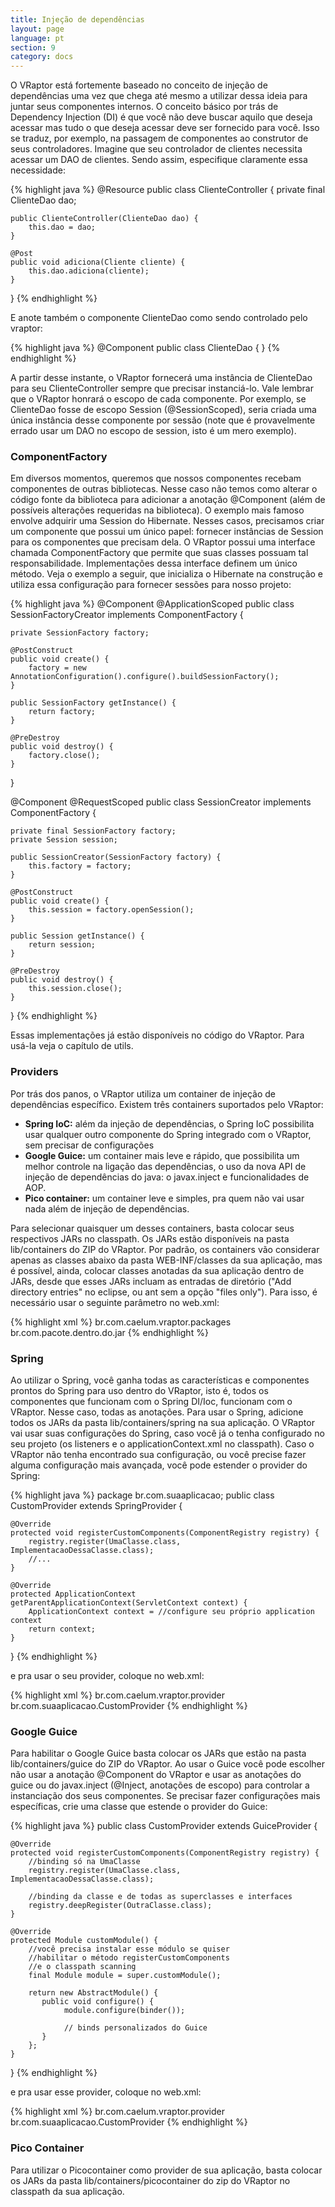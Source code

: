 ```yaml
---
title: Injeção de dependências
layout: page
language: pt
section: 9
category: docs
---
```


O VRaptor está fortemente baseado no conceito de injeção de dependências uma vez que chega até mesmo a utilizar dessa ideia para juntar seus componentes internos.
O conceito básico por trás de Dependency Injection (DI) é que você não deve buscar aquilo que deseja acessar mas tudo o que deseja acessar deve ser fornecido para você.
Isso se traduz, por exemplo, na passagem de componentes ao construtor de seus controladores. Imagine que seu controlador de clientes necessita acessar um DAO de clientes. Sendo assim, especifique claramente essa necessidade:

{% highlight java %}
@Resource
public class ClienteController {
    private final ClienteDao dao;
    
    public ClienteController(ClienteDao dao) {
        this.dao = dao;
    }

    @Post
    public void adiciona(Cliente cliente) {
        this.dao.adiciona(cliente);
    }
    
}
{% endhighlight %}

E anote também o componente ClienteDao como sendo controlado pelo vraptor:

{% highlight java %}
@Component
public class ClienteDao {
}
{% endhighlight %}

A partir desse instante, o VRaptor fornecerá uma instância de ClienteDao para seu ClienteController sempre que precisar instanciá-lo. Vale lembrar que o VRaptor honrará o escopo de cada componente. Por exemplo, se ClienteDao fosse de escopo Session (@SessionScoped), seria criada uma única instância desse componente por sessão (note que é provavelmente errado usar um DAO no escopo de session, isto é um mero exemplo).

<h3>ComponentFactory</h3>

Em diversos momentos, queremos que nossos componentes recebam componentes de outras bibliotecas. Nesse caso não temos como alterar o código fonte da biblioteca para adicionar a anotação @Component (além de possíveis alterações requeridas na biblioteca).
O exemplo mais famoso envolve adquirir uma Session do Hibernate. Nesses casos, precisamos criar um componente que possui um único papel: fornecer instâncias de Session para os componentes que precisam dela.
O VRaptor possui uma interface chamada ComponentFactory que permite que suas classes possuam tal responsabilidade. Implementações dessa interface definem um único método. Veja o exemplo a seguir, que inicializa o Hibernate na construção e utiliza essa configuração para fornecer sessões para nosso projeto:

{% highlight java %}
@Component
@ApplicationScoped
public class SessionFactoryCreator implements ComponentFactory<SessionFactory> {

    private SessionFactory factory;
    
    @PostConstruct
    public void create() {
        factory = new AnnotationConfiguration().configure().buildSessionFactory();
    }
    
    public SessionFactory getInstance() {
        return factory;
    }
    
    @PreDestroy
    public void destroy() {
        factory.close();
    }
    
}

@Component
@RequestScoped
public class SessionCreator implements ComponentFactory<Session> {

    private final SessionFactory factory;
    private Session session;

    public SessionCreator(SessionFactory factory) {
        this.factory = factory;
    }

    @PostConstruct
    public void create() {
        this.session = factory.openSession();
    }

    public Session getInstance() {
        return session;
    }

    @PreDestroy
    public void destroy() {
        this.session.close();
    }
}
{% endhighlight %}

Essas implementações já estão disponíveis no código do VRaptor. Para usá-la veja o capítulo de utils.

<h3>Providers</h3>

Por trás dos panos, o VRaptor utiliza um container de injeção de dependências específico. Existem três containers suportados pelo VRaptor:

<ul>
<li><strong>Spring IoC:</strong> além da injeção de dependências, o Spring IoC possibilita usar qualquer outro componente do Spring integrado com o VRaptor, sem precisar de configurações</li>

<li><strong>Google Guice:</strong> um container mais leve e rápido, que possibilita um melhor controle na ligação das dependências, o uso da nova API de injeção de dependências do java: o javax.inject e funcionalidades de AOP.</li>

<li><strong>Pico container:</strong> um container leve e simples, pra quem não vai usar nada além de injeção de dependências.</li>
</ul>

Para selecionar quaisquer um desses containers, basta colocar seus respectivos JARs no classpath. Os JARs estão disponíveis na pasta lib/containers do ZIP do VRaptor.
Por padrão, os containers vão considerar apenas as classes abaixo da pasta WEB-INF/classes da sua aplicação, mas é possível, ainda, colocar classes anotadas da sua aplicação dentro de JARs, desde que esses JARs incluam as entradas de diretório ("Add directory entries" no eclipse, ou ant sem a opção "files only"). Para isso, é necessário usar o seguinte parâmetro no web.xml:

{% highlight xml %}
<context-param>
    <param-name>br.com.caelum.vraptor.packages</param-name>
    <param-value>br.com.pacote.dentro.do.jar</param-value>
</context-param>
{% endhighlight %}

<h3>Spring</h3>

Ao utilizar o Spring, você ganha todas as características e componentes prontos do Spring para uso dentro do VRaptor, isto é, todos os componentes que funcionam com o Spring DI/Ioc, funcionam com o VRaptor. Nesse caso, todas as anotações.
Para usar o Spring, adicione todos os JARs da pasta lib/containers/spring na sua aplicação.
O VRaptor vai usar suas configurações do Spring, caso você já o tenha configurado no seu projeto (os listeners e o applicationContext.xml no classpath). Caso o VRaptor não tenha encontrado sua configuração, ou você precise fazer alguma configuração mais avançada, você pode estender o provider do Spring:

{% highlight java %}
package br.com.suaaplicacao;
public class CustomProvider extends SpringProvider {

    @Override
    protected void registerCustomComponents(ComponentRegistry registry) {
        registry.register(UmaClasse.class, ImplementacaoDessaClasse.class);
        //...
    }

    @Override
    protected ApplicationContext getParentApplicationContext(ServletContext context) {
        ApplicationContext context = //configure seu próprio application context
        return context;
    }
}
{% endhighlight %}

e pra usar o seu provider, coloque no web.xml:

{% highlight xml %}
<context-param>
    <param-name>br.com.caelum.vraptor.provider</param-name>
    <param-value>br.com.suaaplicacao.CustomProvider</param-value>
</context-param>
{% endhighlight %}

<h3>Google Guice</h3>

Para habilitar o Google Guice basta colocar os JARs que estão na pasta lib/containers/guice do ZIP do VRaptor.
Ao usar o Guice você pode escolher não usar a anotação @Component do VRaptor e usar as anotações do guice ou do javax.inject (@Inject, anotações de escopo) para controlar a instanciação dos seus componentes.
Se precisar fazer configurações mais específicas, crie uma classe que estende o provider do Guice:

{% highlight java %}
public class CustomProvider extends GuiceProvider {

    @Override
    protected void registerCustomComponents(ComponentRegistry registry) {
        //binding só na UmaClasse
        registry.register(UmaClasse.class, ImplementacaoDessaClasse.class);
         
        //binding da classe e de todas as superclasses e interfaces
        registry.deepRegister(OutraClasse.class); 
    }
    
    @Override
    protected Module customModule() {
        //você precisa instalar esse módulo se quiser
        //habilitar o método registerCustomComponents
        //e o classpath scanning
        final Module module = super.customModule(); 
        
        return new AbstractModule() {
           public void configure() {
                module.configure(binder());
                
                // binds personalizados do Guice
           }
        };
    }
}
{% endhighlight %}

e pra usar esse provider, coloque no web.xml:

{% highlight xml %}
<context-param>
    <param-name>br.com.caelum.vraptor.provider</param-name>
    <param-value>br.com.suaaplicacao.CustomProvider</param-value>
</context-param>
{% endhighlight %}

<h3>Pico Container</h3>

Para utilizar o Picocontainer como provider de sua aplicação, basta colocar os JARs da pasta lib/containers/picocontainer do zip do VRaptor no classpath da sua aplicação.
